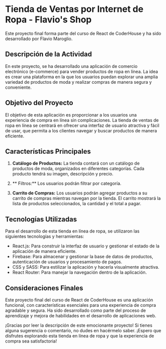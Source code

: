 # Tienda de Ventas por Internet de Ropa - Flavio's Shop

Este proyecto final forma parte del curso  de React de CoderHouse y ha sido desarrollado por Flavio Maroglio.

## Descripción de la Actividad

En este proyecto, se ha desarrollado una aplicación de comercio electrónico (e-commerce) para vender productos de ropa en línea. La idea es crear una plataforma en la que los usuarios puedan explorar una amplia variedad de productos de moda y realizar compras de manera segura y conveniente.

## Objetivo del Proyecto

El objetivo de esta aplicación es proporcionar a los usuarios una experiencia de compra en línea sin complicaciones.  La tienda de ventas de ropa en línea se centrará en ofrecer una interfaz de usuario atractiva y fácil de usar, que permita a los clientes navegar y buscar productos de manera eficiente.

## Características Principales

1. **Catálogo de Productos:** La tienda contará con un catálogo de productos de moda, organizados en diferentes categorías. Cada producto tendrá su imagen, descripción y precio.

2. ** Filtros:** Los usuarios podrán filtrar por categoría.

3. **Carrito de Compras:** Los usuarios podrán agregar productos a su carrito de compras mientras navegan por la tienda. El carrito mostrará la lista de productos seleccionados, la cantidad y el total a pagar.


## Tecnologías Utilizadas

Para el desarrollo de esta tienda en línea de ropa, se utilizaron las siguientes tecnologías y herramientas:

- React.js: Para construir la interfaz de usuario y gestionar el estado de la aplicación de manera eficiente.
- Firebase: Para almacenar y gestionar la base de datos de productos, autenticación de usuarios y procesamiento de pagos.
- CSS y SASS: Para estilizar la aplicación y hacerla visualmente atractiva.
- React Router: Para manejar la navegación dentro de la aplicación.

## Consideraciones Finales

Este proyecto final del curso de React de CoderHouse es una aplicación funcional, con características esenciales para una experiencia de compra agradable y segura. Ha sido desarrollado como parte del proceso de aprendizaje y mejora de habilidades en el desarrollo de aplicaciones web.

¡Gracias por leer la descripción de este emocionante proyecto! Si tienes alguna sugerencia o comentario, no dudes en hacérmelo saber. ¡Espero que disfrutes explorando esta tienda en línea de ropa y que la experiencia de compra sea satisfactoria!
